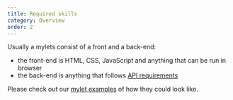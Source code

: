 ```yaml
---
title: Required skills
category: Overview
order: 2
---
```


Usually a mylets consist of a front and a back-end:
 - the front-end is HTML, CSS, JavaScript and anything that can be run in browser
 - the back-end is anything that follows [API requirements](https://getmyle.github.io/api/#mylet)

Please check out our [mylet examples](/api/reference) of how they could look like.
